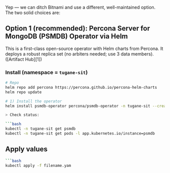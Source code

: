 Yep — we can ditch Bitnami and use a different, well-maintained option. The two solid choices are:

## Option 1 (recommended): **Percona Server for MongoDB (PSMDB) Operator** via Helm

This is a first-class open-source operator with Helm charts from Percona. It deploys a robust replica set (no arbiters needed; use 3 data members). ([Artifact Hub][1])

### Install (namespace = `tugane-sit`)

```bash
# Repo
helm repo add percona https://percona.github.io/percona-helm-charts
helm repo update

# 1) Install the operator
helm install psmdb-operator percona/psmdb-operator -n tugane-sit --create-namespace

> Check status:

```bash
kubectl -n tugane-sit get psmdb
kubectl -n tugane-sit get pods -l app.kubernetes.io/instance=psmdb
```

## Apply values

```bash
```bash
kubectl apply -f filename.yam
```
